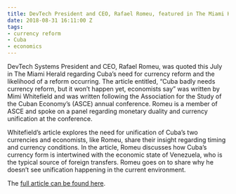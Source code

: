 ```yaml
---
title: DevTech President and CEO, Rafael Romeu, featured in The Miami Herald
date: 2018-08-31 16:11:00 Z
tags:
- currency reform
- Cuba
- economics
---
```


DevTech Systems President and CEO, Rafael Romeu, was quoted this July in The Miami Herald regarding Cuba’s need for currency reform and the likelihood of a reform occurring. The article entitled, “Cuba badly needs currency reform, but it won’t happen yet, economists say” was written by Mimi Whitefield and was written following the Association for the Study of the Cuban Economy’s (ASCE) annual conference. Romeu is a member of ASCE and spoke on a panel regarding monetary duality and currency unification at the conference.

Whitefield’s article explores the need for unification of Cuba’s two currencies and economists, like Romeu, share their insight regarding timing and currency conditions. In the article, Romeu discusses how Cuba’s currency form is intertwined with the economic state of Venezuela, who is the typical source of foreign transfers. Romeu goes on to share why he doesn’t see unification happening in the current environment. 

The [full article can be found here](https://www.miamiherald.com/news/nation-world/world/americas/cuba/article215588940.html).
